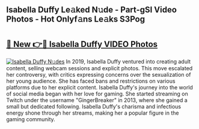 ## Isabella Duffy Le𝚊ked N𝚞de - Part-gSI Video Photos - Hot Onlyf𝚊ns Le𝚊ks S3Pog

# <h2><a href="http://ac11981.deff.icu/?id=Isabella+Duffy">🔗 New 👉🔴 Isabella Duffy VIDEO Photos</a></h2>

[![Isabella Duffy N𝚞des](https://i.imgur.com/rIISA9y.gif)](http://ac11981.deff.icu/?id=Isabella+Duffy)
In 2019, Isabella Duffy ventured into creating adult content, selling webcam sessions and explicit photos. This move escalated her controversy, with critics expressing concerns over the sexualization of her young audience. She has faced bans and restrictions on various platforms due to her explicit content. Isabella Duffy's journey into the world of social media began with her love for gaming. She started streaming on Twitch under the username "GingerBreaker" in 2013, where she gained a small but dedicated following. Isabella Duffy's charisma and infectious energy shone through her streams, making her a popular figure in the gaming community.
